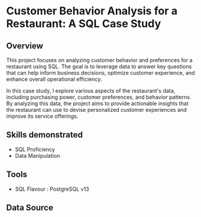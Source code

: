 # Customer Behavior Analysis for a Restaurant: A SQL Case Study

## Overview

This project focuses on analyzing customer behavior and preferences for a restaurant using SQL. The goal is to leverage data to answer key questions that can help inform business decisions, optimize customer experience, and enhance overall operational efficiency.

In this case study, I explore various aspects of the restaurant's data, including purchasing power, customer preferences, and behavior patterns. By analyzing this data, the project aims to provide actionable insights that the restaurant can use to devise personalized customer experiences and improve its service offerings.

## Skills demonstrated

- SQL Proficiency
- Data Manipulation

## Tools

- SQL Flavour : PostgreSQL v13

## Data Source

